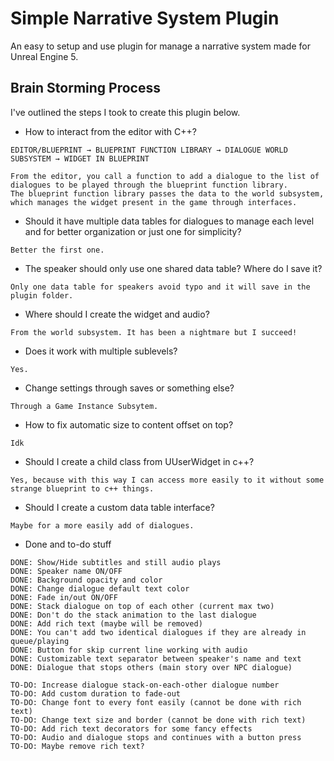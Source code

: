 # Simple Narrative System Plugin
 
An easy to setup and use plugin for manage a narrative system made for Unreal Engine 5.
## Brain Storming Process

I've outlined the steps I took to create this plugin below.

- How to interact from the editor with C++?

```
EDITOR/BLUEPRINT → BLUEPRINT FUNCTION LIBRARY → DIALOGUE WORLD SUBSYSTEM → WIDGET IN BLUEPRINT

From the editor, you call a function to add a dialogue to the list of dialogues to be played through the blueprint function library.  
The blueprint function library passes the data to the world subsystem, which manages the widget present in the game through interfaces.
```

- Should it have multiple data tables for dialogues to manage each level and for better organization or just one for simplicity?

```
Better the first one.
```

- The speaker should only use one shared data table? Where do I save it?  
```
Only one data table for speakers avoid typo and it will save in the plugin folder.
```

- Where should I create the widget and audio?

```
From the world subsystem. It has been a nightmare but I succeed!
```

- Does it work with multiple sublevels?

```
Yes.
```

- Change settings through saves or something else?

```
Through a Game Instance Subsytem.
```

- How to fix automatic size to content offset on top?

```
Idk
```

- Should I create a child class from UUserWidget in c++?

```
Yes, because with this way I can access more easily to it without some strange blueprint to c++ things.
```

- Should I create a custom data table interface?

```
Maybe for a more easily add of dialogues.
```

- Done and to-do stuff
```
DONE: Show/Hide subtitles and still audio plays
DONE: Speaker name ON/OFF
DONE: Background opacity and color
DONE: Change dialogue default text color
DONE: Fade in/out ON/OFF
DONE: Stack dialogue on top of each other (current max two)
DONE: Don't do the stack animation to the last dialogue
DONE: Add rich text (maybe will be removed)
DONE: You can't add two identical dialogues if they are already in queue/playing
DONE: Button for skip current line working with audio
DONE: Customizable text separator between speaker's name and text
DONE: Dialogue that stops others (main story over NPC dialogue)

TO-DO: Increase dialogue stack-on-each-other dialogue number
TO-DO: Add custom duration to fade-out
TO-DO: Change font to every font easily (cannot be done with rich text)
TO-DO: Change text size and border (cannot be done with rich text)
TO-DO: Add rich text decorators for some fancy effects
TO-DO: Audio and dialogue stops and continues with a button press
TO-DO: Maybe remove rich text?
```
